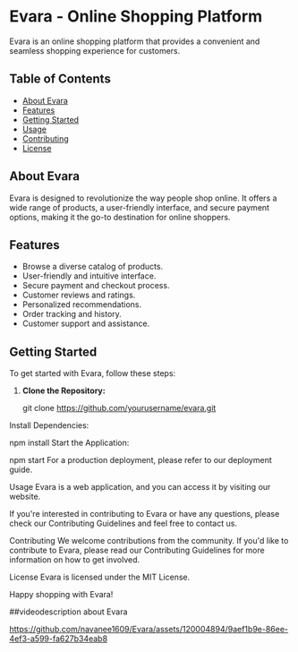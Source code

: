 # Evara - Online Shopping Platform

Evara is an online shopping platform that provides a convenient and seamless shopping experience for customers.

## Table of Contents

- [About Evara](#about-evara)
- [Features](#features)
- [Getting Started](#getting-started)
- [Usage](#usage)
- [Contributing](#contributing)
- [License](#license)

## About Evara

Evara is designed to revolutionize the way people shop online. It offers a wide range of products, a user-friendly interface, and secure payment options, making it the go-to destination for online shoppers.

## Features

- Browse a diverse catalog of products.
- User-friendly and intuitive interface.
- Secure payment and checkout process.
- Customer reviews and ratings.
- Personalized recommendations.
- Order tracking and history.
- Customer support and assistance.

## Getting Started

To get started with Evara, follow these steps:

1. **Clone the Repository:**

   git clone https://github.com/yourusername/evara.git

Install Dependencies:

npm install
Start the Application:

npm start
For a production deployment, please refer to our deployment guide.

Usage
Evara is a web application, and you can access it by visiting our website.

If you're interested in contributing to Evara or have any questions, please check our Contributing Guidelines and feel free to contact us.

Contributing
We welcome contributions from the community. If you'd like to contribute to Evara, please read our Contributing Guidelines for more information on how to get involved.

License
Evara is licensed under the MIT License.

Happy shopping with Evara!

##videodescription about Evara




https://github.com/navanee1609/Evara/assets/120004894/9aef1b9e-86ee-4ef3-a599-fa627b34eab8


